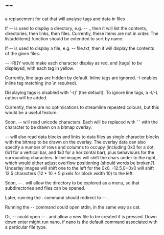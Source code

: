 # --
a replacement for cat that will analyse tags and data in files

If -- is used to display a directory, e.g. -- ., then it will list the contents, directories, then links, then files.
Currently, these items are not in order. The listadditem() function should be extended to sort by name.

If -- is used to display a file, e.g. -- file.txt, then it will display the contents of the given files.

-- -R[]Y would make each character display as red, and [tags] to be displayed, with each tag in yellow.

Currently, line tags are hidden by default. Inline tags are ignored. -I enables inline tag matching (no \n required).

Displaying tags is disabled with '-()' (the default). To ignore line tags, a -l/-L option will be added.

Currently, there are no optimisations to streamline repeated colours, but this would be a useful feature.

Soon, -- will read unicode characters. Each will be replaced with ' ' with the character to be drawn on a bitmap overlay.

-- will also read data blocks and links to data files as single character blocks with the bitmap to be drawn on the overlay. The overlay data can also specify a number of rows and columns to occupy (including 0x0 for a dot, 0x1 for a vertical bar, and 1x0 for a horizontal bar), plus behaviours for the surrounding characters. Inline images will shift the chars under to the right, which would either adjust overflow positioning (should words be broken?). Underlay images will shift one to the left for the 0x0. -12.5,0+0x0 will shift 12.5 characters (12 * 10 + 5 pixels for block width 10) to the left.

Soon, -- . will allow the directory to be explored as a menu, so that subdirectories and files can be opened.

Later, running the . command should redirect to -- .

Running the -- command could open stdin, in the same way as cat.

Or, -- could open -- . and allow a new file to be created if <Enter> is pressed. Down down enter might run nano, if nano is the default command associated with a particular file type.
